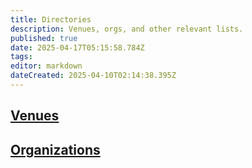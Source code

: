 ```yaml
---
title: Directories
description: Venues, orgs, and other relevant lists.
published: true
date: 2025-04-17T05:15:58.784Z
tags: 
editor: markdown
dateCreated: 2025-04-10T02:14:38.395Z
---
```


##  [Venues](/directories/venues)

##  [Organizations](/directories/orgs)